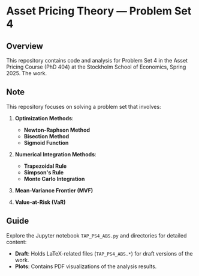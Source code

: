 # Asset Pricing Theory — Problem Set 4

## Overview
This repository contains code and analysis for Problem Set 4 in the Asset Pricing Course (PhD 404) at the Stockholm School of Economics, Spring 2025. The work.

## Note
This repository focuses on solving a problem set that involves:

1. **Optimization Methods**:
   - **Newton-Raphson Method**
   - **Bisection Method**
   - **Sigmoid Function**

2. **Numerical Integration Methods**:
   - **Trapezoidal Rule**
   - **Simpson's Rule**
   - **Monte Carlo Integration**

3. **Mean-Variance Frontier (MVF)**

4. **Value-at-Risk (VaR)**

## Guide
Explore the Jupyter notebook `TAP_PS4_ABS.py` and directories for detailed content:
- **Draft**: Holds  LaTeX-related files (`TAP_PS4_ABS.*`) for draft versions of the work.
- **Plots**: Contains PDF visualizations of the analysis results.
